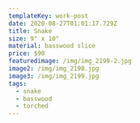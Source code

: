 ```yaml
---
templateKey: work-post
date: 2020-08-27T01:01:17.729Z
title: Snake
size: 9" x 10"
material: basswood slice
price: $90
featuredimage: /img/img_2199-2.jpg
image2: /img/img_2198.jpg
image3: /img/img_2199.jpg
tags:
  - snake
  - basswood
  - torched
---
```

